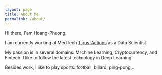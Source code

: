 ```yaml
---
layout: page
title: About Me
permalink: /about/
---
```



Hi there, I'am Hoang-Phuong.

I am currently working at MedTech [Torus-Actions](https://www.torus.ai/) as a Data Scientist. 

My passion is in several domains: Machine Learning, Cryptocurrency, and Fintech. I like to follow the latest technology in Deep Learning.

Besides work, I like to play sports: football, billard, ping-pong,…